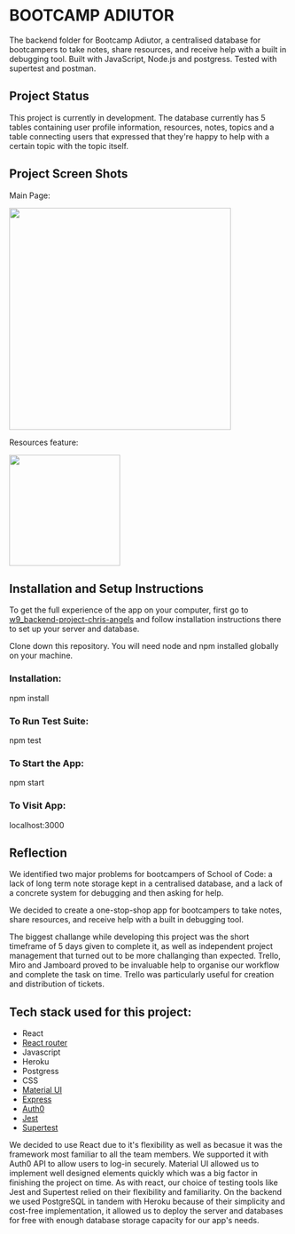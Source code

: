 # BOOTCAMP ADIUTOR

The backend folder for Bootcamp Adiutor, a centralised database for bootcampers to take notes, share resources, and receive help with a built in debugging tool. Built with JavaScript, Node.js and postgress. Tested with supertest and postman.

## Project Status
This project is currently in development. The database currently has 5 tables containing user profile information, resources, notes, topics and a table connecting users that expressed that they're happy to help with a certain topic with the topic itself.

## Project Screen Shots

Main Page:

<img src="https://user-images.githubusercontent.com/104023970/176403269-3dbd2c13-7319-4b39-b838-38032c530933.png" width="400" height="auto">

Resources feature:

<img src="https://user-images.githubusercontent.com/104023970/176405229-cb7ad7d1-a84e-4525-a9e6-1ad28429c3da.png" width="200" height="auto">

## Installation and Setup Instructions

To get the full experience of the app on your computer, first go to [w9_backend-project-chris-angels](https://github.com/SchoolOfCode/w9_backend-project-chris-angels) and follow installation instructions there to set up your server and database.

Clone down this repository. You will need node and npm installed globally on your machine.

### Installation:

npm install

### To Run Test Suite:

npm test

### To Start the App:

npm start

### To Visit App:

localhost:3000

## Reflection
We identified two major problems for bootcampers of School of Code: a lack of long term note storage kept in a centralised database, and a lack of a concrete system for debugging and then asking for help. 

We decided to create a one-stop-shop app for bootcampers to take notes, share resources, and receive help with a built in debugging tool.

The biggest challange while developing this project was the short timeframe of 5 days given to complete it, as well as independent project management that turned out to be more challanging than expected. Trello, Miro and Jamboard proved to be invaluable help to organise our workflow and complete the task on time. Trello was particularly useful for creation and distribution of tickets.

## Tech stack used for this project:
- React
- [React router](https://reactrouter.com/)
- Javascript
- Heroku
- Postgress
- CSS
- [Material UI](https://mui.com/)
- [Express](https://expressjs.com/)
- [Auth0](https://auth0.com/)
- [Jest](https://jestjs.io/)
- [Supertest](https://www.npmjs.com/package/supertest)

We decided to use React due to it's flexibility as well as becasue it was the framework most familiar to all the team members. We supported it with Auth0 API to allow users to log-in securely. Material UI allowed us to implement well designed elements quickly which was a big factor in finishing the project on time. As with react, our choice of testing tools like Jest and Supertest relied on their flexibility and familiarity. On the backend we used PostgreSQL in tandem with Heroku because of their simplicity and cost-free implementation, it allowed us to deploy the server and databases for free with enough database storage capacity for our app's needs.
